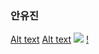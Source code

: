 ### 안유진

[Alt text](/path/to/img.jpg)
[Alt text](/path/to/img.jpg "Optional title")
![](https://dprime.kr/g2/data/cheditor5/2210/view_thumbnail/mania-done-20221018082607_tkhdqbdn.jpg)
[!](https://youtube.com/vi/88N75upwD6M/0.jpg)
